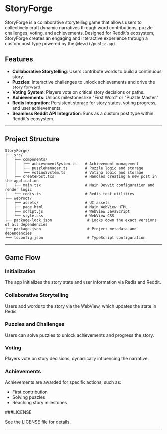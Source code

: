 # StoryForge

StoryForge is a collaborative storytelling game that allows users to collectively craft dynamic narratives through word contributions, puzzle challenges, voting, and achievements. Designed for Reddit's ecosystem, StoryForge creates an engaging and interactive experience through a custom post type powered by the `@devvit/public-api`.

## Features

- **Collaborative Storytelling**: Users contribute words to build a continuous story.
- **Puzzles**: Interactive challenges to unlock achievements and drive the story forward.
- **Voting System**: Players vote on critical story decisions or paths.
- **Achievements**: Unlock milestones like "First Word" or "Puzzle Master."
- **Redis Integration**: Persistent storage for story states, voting progress, and user achievements.
- **Seamless Reddit API Integration**: Runs as a custom post type within Reddit's ecosystem.

---

## Project Structure

```plaintext
StoryForge/
├── src/
│   ├── components/
│   │   ├── achievementSystem.ts    # Achievement management
│   │   ├── puzzleManager.ts        # Puzzle logic and storage
│   │   └── votingSystem.ts         # Voting logic and storage
│   ├── createPost.txs              # Handles creating a new post in the application
│   ├── main.tsx                    # Main Devvit configuration and render logic
│   └── redis.ts                    # Redis test utilities
├── webroot/
│   ├── assets/                     # UI assets
│   ├── page.html                   # Main WebView HTML
│   ├── script.js                   # WebView JavaScript
│   └── style.css                   # WebView CSS
├── package-lock.json                # Locks down the exact versions of all dependencies
├── package.json                     # Project metadata and dependencies
└── tsconfig.json                    # TypeScript configuration
```

---

## Game Flow

### Initialization
The app initializes the story state and user information via Redis and Reddit.

### Collaborative Storytelling
Users add words to the story via the WebView, which updates the state in Redis.

### Puzzles and Challenges
Users can solve puzzles to unlock achievements and progress the story.

### Voting
Players vote on story decisions, dynamically influencing the narrative.

### Achievements
Achievements are awarded for specific actions, such as:
- First contribution
- Solving puzzles
- Reaching story milestones

###LICENSE 

See the [LICENSE](LICENSE) file for details.

---
